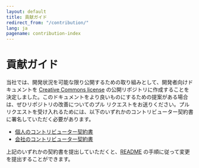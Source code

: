 ```yaml
---
layout: default
title: 貢献ガイド
redirect_from: "/contribution/"
lang: ja
pagename: contribution-index
---
```


# 貢献ガイド

当社では、開発状況を可能な限り公開するための取り組みとして、開発者向けドキュメントを [Creative Commons license](https://github.com/shotgunsoftware/developer-beta/blob/master/LICENSE.md) の公開リポジトリに作成することを決定しました。このドキュメントをより良いものにするための提案がある場合は、ぜひリポジトリの改善についてのプル リクエストをお送りください。プル リクエストを受け入れるためには、以下のいずれかのコントリビューター契約書に署名していただく必要があります。

- [個人のコントリビューター契約書](../all_langs/contribution/ind_contrib_agmt_for_shotgun_developer_documentation.pdf)
- [会社のコントリビューター契約書](../all_langs/contribution/corp_contrib_agmt_for_shotgun_developer_documentation.pdf)

上記のいずれかの契約書を提出していただくと、[README](https://github.com/shotgunsoftware/developer-beta/#Making-a-change-to-the-documentation) の手順に従って変更を提出することができます。
